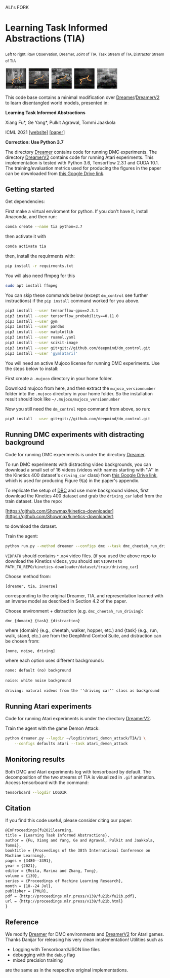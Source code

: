 ALI's FORK

# Learning Task Informed Abstractions (TIA)

<sub>Left to right: Raw Observation, Dreamer, Joint of TIA, Task Stream of TIA, Distractor Stream of TIA</sub>

![](imgs/gt.gif) ![](imgs/pred.gif) ![](imgs/joint.gif) ![](imgs/main.gif) ![](imgs/disen.gif) 


This code base contains a minimal modification over [Dreamer](https://danijar.com/project/dreamer/)/[DreamerV2](https://danijar.com/project/dreamerv2/) to learn disentangled world models, presented in:

**Learning Task Informed Abstractions**

Xiang Fu*, Ge Yang*, Pulkit Agrawal, Tommi Jaakkola

ICML 2021 [[website]](https://xiangfu.co/tia) [[paper]](https://arxiv.org/abs/2106.15612)

**Correction: Use Python 3.7**

The directory [Dreamer](./Dreamer) contains code for running DMC experiments. The directory [DreamerV2](./DreamerV2) contains code for running Atari experiments. This implementation is tested with Python 3.6, Tensorflow 2.3.1 and CUDA 10.1. The training/evaluation metrics used for producing the figures in the paper can be downloaded from [this Google Drive link](https://drive.google.com/file/d/1wvSp9Q7r2Ah5xRE_x3nJy-uwLkjF2RgX/view?usp=sharing).

## Getting started

Get dependencies:

First make a virtual enviroment for python. If you don't have it, install Anaconda, and then run:

```sh
conda create --name tia python=3.7
```

then activate it with
```sh
conda activate tia
```

then, install the requirments with:

```sh
pip install -r requirments.txt
```


You will also need ffmpeg for this

```sh
sudo apt install ffmpeg
```

You can skip these commands below (except `dm_control` see further instructions) if the `pip install` command worked for you above.

```sh
pip3 install --user tensorflow-gpu==2.3.1
pip3 install --user tensorflow_probability==0.11.0
pip3 install --user gym
pip3 install --user pandas
pip3 install --user matplotlib
pip3 install --user ruamel.yaml
pip3 install --user scikit-image
pip3 install --user git+git://github.com/deepmind/dm_control.git
pip3 install --user 'gym[atari]'
```

You will need an active Mujoco license for running DMC experiments. Use the steps below to install:

First create a `.mujoco` directory in your home folder.

Download mujoco from here, and then extract the `mujoco_versionnumber` folder into the `.mujoco` directory in your home folder. So the installation result should look like `~/.mujoco/mujoco_versionnumber`

Now you still need the `dm_control` repo command from above, so run:
```sh
pip3 install --user git+git://github.com/deepmind/dm_control.git
```


## Running DMC experiments with distracting background

Code for running DMC experiments is under the directory [Dreamer](./Dreamer).

To run DMC experiments with distracting video backgrounds, you can download a small set of 16 videos (videos with names starting with ''A'' in the Kinetics 400 dataset's `driving_car` class) from [this Google Drive link](https://drive.google.com/file/d/1f-ER2XnhpvQeGjlJaoGRiLR0oEjn6Le_/view?usp=sharing), which is used for producing Figure 9(a) in the paper's appendix.

To replicate the setup of [DBC](https://github.com/facebookresearch/deep_bisim4control) and use more background videos, first download the Kinetics 400 dataset and grab the `driving_car` label from the train dataset. Use the repo:

[https://github.com/Showmax/kinetics-downloader](https://github.com/Showmax/kinetics-downloader) 

to download the dataset.

Train the agent:

```sh
python run.py --method dreamer --configs dmc --task dmc_cheetah_run_driving --logdir ~/logdir --video_dir VIDPATH
```

`VIDPATH` should contains `*.mp4` video files. (if you used the above repo to download the Kinetics videos, you should set `VIDPATH` to `PATH_TO_REPO/kinetics-downloader/dataset/train/driving_car`)


Choose method from:

```
[dreamer, tia, inverse]
```

corresponding to the original Dreamer, TIA, and representation learned with an inverse model as described in Section 4.2 of the paper.


Choose environment + distraction (e.g. `dmc_cheetah_run_driving`):

```
dmc_{domain}_{task}_{distraction}
```

where {domain} (e.g., cheetah, walker, hopper, etc.) and {task} (e.g., run, walk, stand, etc.) are from the DeepMind Control Suite, and distraction can be chosen from:

```
[none, noise, driving]
```

where each option uses different backgrounds:
```
none: default (no) background

noise: white noise background

driving: natural videos from the ''driving car'' class as background
```

## Running Atari experiments

Code for running Atari experiments is under the directory [DreamerV2](./DreamerV2).

Train the agent with the game Demon Attack:

```sh
python dreamer.py --logdir ~/logdir/atari_demon_attack/TIA/1 \
    --configs defaults atari --task atari_demon_attack
```

## Monitoring results

Both DMC and Atari experiments log with tensorboard by default. The decomposition of the two streams of TIA is visualized in `.gif` animation. Access tensorboard with the command:

```sh
tensorboard --logdir LOGDIR
```

## Citation


If you find this code useful, please consider citing our paper:

```
@InProceedings{fu2021learning,
title = {Learning Task Informed Abstractions},
author = {Fu, Xiang and Yang, Ge and Agrawal, Pulkit and Jaakkola, Tommi},
booktitle = {Proceedings of the 38th International Conference on Machine Learning},
pages = {3480--3491},
year = {2021},
editor = {Meila, Marina and Zhang, Tong},
volume = {139},
series = {Proceedings of Machine Learning Research},
month = {18--24 Jul},
publisher = {PMLR},
pdf = {http://proceedings.mlr.press/v139/fu21b/fu21b.pdf},
url = {http://proceedings.mlr.press/v139/fu21b.html}
}
```

## Reference

We modify [Dreamer](https://github.com/danijar/dreamer) for DMC environments and [DreamerV2](https://github.com/danijar/dreamerv2) for Atari games. Thanks Danijar for releasing his very clean implementation! Utilities such as 

- Logging with Tensorboard/JSON line files 
- debugging with the `debug` flag
- mixed precision training

are the same as in the respective original implementations.
